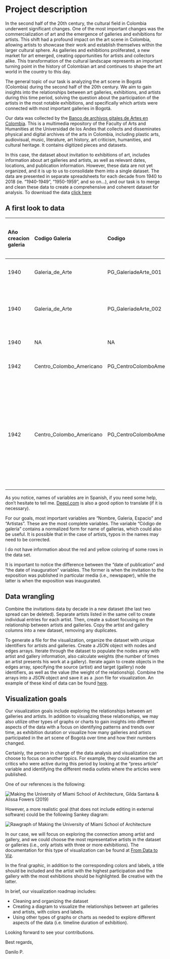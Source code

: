 # Project description

In the second half of the 20th century, the cultural field in Colombia
underwent significant changes. One of the most important changes was the
commercialization of art and the emergence of galleries and exhibitions
for artists. This shift had a profound impact on the art scene in
Colombia, allowing artists to showcase their work and establish
themselves within the larger cultural sphere. As galleries and
exhibitions proliferated, a new market for art emerged, creating
opportunities for artists and collectors alike. This transformation of
the cultural landscape represents an important turning point in the
history of Colombian art and continues to shape the art world in the
country to this day.

The general topic of our task is analyzing the art scene in Bogotá
(Colombia) during the second half of the 20th century. We aim to gain
insights into the relationships between art galleries, exhibitions, and
artists during this time period, solving the question about the
participation of the artists in the most notable exhibitions, and
specifically which artists were connected with most important galleries
in Bogotá.

Our data was collected by the [Banco de archivos gitales de Artes en
Colombia](https://badac.uniandes.edu.co/). This is a multimedia
repository of the Faculty of Arts and Humanities at the Universidad de
los Andes that collects and disseminates physical and digital archives
of the arts in Colombia, including plastic arts, audiovisual, music,
literature, art history, art criticism, humanities, and cultural
heritage. It contains digitized pieces and datasets.

In this case, the dataset about invitation to exhibitions of art,
includes information about art galleries and artists, as well as
relevant dates, locations, and publication information. However, these
data are not yet organized, and it is up to us to consolidate them into
a single dataset. The data are presented in separate spreadsheets for
each decade from 1940 to 2018 (ie. “1940-1949”, “1950-1959”, and so
on…), and our task is to merge and clean these data to create a
comprehensive and coherent dataset for analysis. To download the data
[click
here](https://badac.uniandes.edu.co/files/datasets/PG_BD_INVITACIONES_SM05-20-2021.xlsx)

## A first look to data

<table style="width:100%;">
<colgroup>
<col style="width: 2%" />
<col style="width: 2%" />
<col style="width: 3%" />
<col style="width: 3%" />
<col style="width: 5%" />
<col style="width: 3%" />
<col style="width: 3%" />
<col style="width: 3%" />
<col style="width: 3%" />
<col style="width: 3%" />
<col style="width: 3%" />
<col style="width: 3%" />
<col style="width: 3%" />
<col style="width: 2%" />
<col style="width: 2%" />
<col style="width: 3%" />
<col style="width: 2%" />
<col style="width: 2%" />
<col style="width: 1%" />
<col style="width: 3%" />
<col style="width: 3%" />
<col style="width: 6%" />
<col style="width: 16%" />
<col style="width: 2%" />
<col style="width: 2%" />
<col style="width: 2%" />
<col style="width: 1%" />
</colgroup>
<thead>
<tr class="header">
<th style="text-align: left;">Año creacion galeria</th>
<th style="text-align: left;">Codigo Galeria</th>
<th style="text-align: left;">Codigo</th>
<th style="text-align: left;">Nombre / Galeria / Espacio</th>
<th style="text-align: left;">Titulo de la
exposicion/fuente/recorte</th>
<th style="text-align: left;">Dia de fecha de publicacion (dd)</th>
<th style="text-align: left;">Mes de fecha de publicacion (mm)</th>
<th style="text-align: left;">Año de fecha de publicacion (aaaa)</th>
<th style="text-align: left;">Fecha de publicacion (dd/mm/aaaa)</th>
<th style="text-align: left;">Dia de fecha de inauguracion (dd)</th>
<th style="text-align: left;">Mes de fecha de inauguracion (mm)</th>
<th style="text-align: left;">Año de fecha de inauguracion (aaaa)</th>
<th style="text-align: left;">Fecha de inauguracion (dd/mm/aaaa)</th>
<th style="text-align: left;">Dia de fecha de cierre (dd)</th>
<th style="text-align: left;">Mes de fecha de cierre (mm)</th>
<th style="text-align: left;">Año de fecha de cierre (aaaa)</th>
<th style="text-align: left;">Fecha de cierre (dd/mm/aaaa)</th>
<th style="text-align: left;">Direccion</th>
<th style="text-align: left;">Tipo de soporte</th>
<th style="text-align: left;">Editor (Nombre del periodico )</th>
<th style="text-align: left;">Fuente (de donde viene el archivo)</th>
<th style="text-align: left;">Escritor de articulo de prensa / Autor
texto de exposicion</th>
<th style="text-align: left;">Descripcion / Temas / info. De contexto /
Ejes</th>
<th style="text-align: left;">Galerista (si se sabe)</th>
<th style="text-align: left;">Curaduria (Si la tiene )</th>
<th style="text-align: left;">Artistas</th>
<th style="text-align: left;">procesado por</th>
</tr>
</thead>
<tbody>
<tr class="odd">
<td style="text-align: left;">1940</td>
<td style="text-align: left;">Galeria_de_Arte</td>
<td style="text-align: left;">PG_GaleriadeArte_001</td>
<td style="text-align: left;">Galería de Arte</td>
<td style="text-align: left;">Venta permanente de cuadros, esculturas y
objetos de arte</td>
<td style="text-align: left;">s.i.</td>
<td style="text-align: left;">s.i.</td>
<td style="text-align: left;">s.i.</td>
<td style="text-align: left;">s.i./s.i./s.i.</td>
<td style="text-align: left;">s.i.</td>
<td style="text-align: left;">s.i.</td>
<td style="text-align: left;">s.i.</td>
<td style="text-align: left;">s.i./s.i./s.i.</td>
<td style="text-align: left;">s.i.</td>
<td style="text-align: left;">s.i</td>
<td style="text-align: left;">s.i.</td>
<td style="text-align: left;">s.i./s.i/s.i.</td>
<td style="text-align: left;">Carrera 7 A # 23-85</td>
<td style="text-align: left;">Aviso publicitario</td>
<td style="text-align: left;">s.i.</td>
<td style="text-align: left;">No identificada</td>
<td style="text-align: left;">Galería de Arte</td>
<td style="text-align: left;">Aviso publicitario de la Galería de
Arte</td>
<td style="text-align: left;">N/A</td>
<td style="text-align: left;">N/A</td>
<td style="text-align: left;">NA</td>
<td style="text-align: left;">Camila Botero</td>
</tr>
<tr class="even">
<td style="text-align: left;">1940</td>
<td style="text-align: left;">Galeria_de_Arte</td>
<td style="text-align: left;">PG_GaleriadeArte_002</td>
<td style="text-align: left;">Galería de Arte</td>
<td style="text-align: left;">Primera exposición colectiva de artistas
colombianos</td>
<td style="text-align: left;">N/A</td>
<td style="text-align: left;">N/A</td>
<td style="text-align: left;">N/A</td>
<td style="text-align: left;">N/A</td>
<td style="text-align: left;">s.i.</td>
<td style="text-align: left;">5</td>
<td style="text-align: left;">1940</td>
<td style="text-align: left;">s.i./5/1940</td>
<td style="text-align: left;">s.i.</td>
<td style="text-align: left;">s.i</td>
<td style="text-align: left;">s.i.</td>
<td style="text-align: left;">s.i./s.i/s.i.</td>
<td style="text-align: left;">Carrera 7 A # 23-85</td>
<td style="text-align: left;">Invitación</td>
<td style="text-align: left;">N/A</td>
<td style="text-align: left;">No identificada</td>
<td style="text-align: left;">Galería de Arte</td>
<td style="text-align: left;">Portada catálogo primera exposición
colectiva de artistas colombianos</td>
<td style="text-align: left;">N/A</td>
<td style="text-align: left;">N/A</td>
<td style="text-align: left;">NA</td>
<td style="text-align: left;">Camila Botero</td>
</tr>
<tr class="odd">
<td style="text-align: left;">1940</td>
<td style="text-align: left;">NA</td>
<td style="text-align: left;">NA</td>
<td style="text-align: left;">Galería del Consejo Británico</td>
<td style="text-align: left;">NA</td>
<td style="text-align: left;">NA</td>
<td style="text-align: left;">NA</td>
<td style="text-align: left;">NA</td>
<td style="text-align: left;">NA</td>
<td style="text-align: left;">NA</td>
<td style="text-align: left;">NA</td>
<td style="text-align: left;">NA</td>
<td style="text-align: left;">NA</td>
<td style="text-align: left;">NA</td>
<td style="text-align: left;">NA</td>
<td style="text-align: left;">NA</td>
<td style="text-align: left;">NA</td>
<td style="text-align: left;">NA</td>
<td style="text-align: left;">NA</td>
<td style="text-align: left;">NA</td>
<td style="text-align: left;">NA</td>
<td style="text-align: left;">NA</td>
<td style="text-align: left;">NA</td>
<td style="text-align: left;">NA</td>
<td style="text-align: left;">NA</td>
<td style="text-align: left;">NA</td>
<td style="text-align: left;">NA</td>
</tr>
<tr class="even">
<td style="text-align: left;">1942</td>
<td style="text-align: left;">Centro_Colombo_Americano</td>
<td style="text-align: left;">PG_CentroColomboAmericano_Arkhe_001</td>
<td style="text-align: left;">Centro Colombo Americano</td>
<td style="text-align: left;">Exhibicion Four Totems</td>
<td style="text-align: left;">N/A</td>
<td style="text-align: left;">N/A</td>
<td style="text-align: left;">N/A</td>
<td style="text-align: left;">N/A</td>
<td style="text-align: left;">4</td>
<td style="text-align: left;">8</td>
<td style="text-align: left;">1980</td>
<td style="text-align: left;">4/8/1980</td>
<td style="text-align: left;">14</td>
<td style="text-align: left;">8</td>
<td style="text-align: left;">1980</td>
<td style="text-align: left;">14/8/1980</td>
<td style="text-align: left;">Avenida 19 # 3-05</td>
<td style="text-align: left;">Invitación</td>
<td style="text-align: left;">N/A</td>
<td style="text-align: left;">Archivo Arkhé</td>
<td style="text-align: left;">N/A</td>
<td style="text-align: left;">Exposición de Antonio María Benitez</td>
<td style="text-align: left;">N/A</td>
<td style="text-align: left;">s.i.</td>
<td style="text-align: left;">Antonio María Benitez</td>
<td style="text-align: left;">Camila Botero</td>
</tr>
<tr class="odd">
<td style="text-align: left;">1942</td>
<td style="text-align: left;">Centro_Colombo_Americano</td>
<td style="text-align: left;">PG_CentroColomboAmericano_AS_001</td>
<td style="text-align: left;">Centro Colombo Americano</td>
<td style="text-align: left;">El lugar de las cosas que nunca
aprendí</td>
<td style="text-align: left;">N/A</td>
<td style="text-align: left;">N/A</td>
<td style="text-align: left;">N/A</td>
<td style="text-align: left;">N/A</td>
<td style="text-align: left;">26</td>
<td style="text-align: left;">2</td>
<td style="text-align: left;">2009</td>
<td style="text-align: left;">26/2/2009</td>
<td style="text-align: left;">19</td>
<td style="text-align: left;">3</td>
<td style="text-align: left;">2009</td>
<td style="text-align: left;">19/3/2009</td>
<td style="text-align: left;">Avenida 19 # 3-05</td>
<td style="text-align: left;">Invitación</td>
<td style="text-align: left;">N/A</td>
<td style="text-align: left;">Archivo Alejandro Sánchez</td>
<td style="text-align: left;">N/A</td>
<td style="text-align: left;">Exposición de Lorena Espitia dentro del
ciclo relevos conformado por los artístas Diego Taborda, Pilar Copete,
José García, Giovanni Sánchez, Nicolás Cardenas.</td>
<td style="text-align: left;">N/A</td>
<td style="text-align: left;">s.i.</td>
<td style="text-align: left;">Lorena Espitia</td>
<td style="text-align: left;">Camila Botero</td>
</tr>
</tbody>
</table>

As you notice, names of variables are in Spanish, if you need some help,
don’t hesitate to tell me. [Deepl.com](https://www.deepl.com/) is also a
good option to translate (if it is necessary).

For our goals, most important variables are “Nombre, Galeria, Espacio”
and “Artistas”. These are the most complete variables. The variable
“Código de galería” contains a normalized form for name of gallerias,
which could also be useful. It is possible that in the case of artists,
typos in the names may need to be corrected.

I do not have information about the red and yellow coloring of some rows
in the data set.

It is important to notice the difference between the “date of
publication” and “the date of inauguration” variables. The former is
when the invitation to the exposition was published in particular media
(i.e., newspaper), while the latter is when the exposition was
inaugurated.

## Data wrangling

Combine the invitations data by decade in a new dataset (the last two
spread can be deleted). Separate artists listed in the same cell to
create individual entries for each artist. Then, create a subset
focusing on the relationship between artists and galleries. Copy the
artist and gallery columns into a new dataset, removing any duplicates.

To generate a file for the visualization, organize the dataset with
unique identifiers for artists and galleries. Create a JSON object with
nodes and edges arrays. Iterate through the dataset to populate the
nodes array with artist and gallery information, also calculate weights
(the number of times an artist presents his work at a gallery). Iterate
again to create objects in the edges array, specifying the source
(artist) and target (gallery) node identifiers, as well as the value
(the weight of the relationship). Combine the arrays into a JSON object
and save it as a .json file for visualization. An example of these kind
of data can be found
[here](https://cdn.jsdelivr.net/gh/christophergandrud/networkD3@master/JSONdata/energy.json).

## Visualization goals

Our visualization goals include exploring the relationships between art
galleries and artists. In addition to visualizing these relationships,
we may also utilize other types of graphs or charts to gain insights
into different aspects of the data with a focus on identifying patterns
and trends over time, as exhibition duration or visualize how many
galleries and artists participated in the art scene of Bogotá over time
and how their numbers changed.

Certainly, the person in charge of the data analysis and visualization
can choose to focus on another topics. For example, they could examine
the art critics who were active during this period by looking at the
“press article” variable and identifying the different media outlets
where the articles were published.

One of our references is the following:

![Making the University of Miami School of Architecture, Gilda Santana &
Alissa Fowers
(2019)](https://dataanddragons.files.wordpress.com/2019/05/archgenealogy-proof.png?w=783&h=1024)

However, a more realistic goal (that does not include editing in
external software) could be the following Sankey diagram:

![Rawgraph of Making the University of Miami School of
Architecture](https://dataanddragons.files.wordpress.com/2019/05/rawgraphs2.png)

In our case, we will focus on exploring the connection among artist and
gallery, and we could choose the most representative artists in the
dataset or galleries (i.e., only artists with three or more
exhibitions). The documentation for this type of visualization can be
found at [From Data to
Viz](https://www.data-to-viz.com/graph/sankey.html "Sankey Diagram").

In the final graphic, in addition to the corresponding colors and
labels, a title should be included and the artist with the highest
participation and the gallery with the most exhibitions should be
highlighted. Be creative with the latter.

In brief, our visualization roadmap includes: 
-  Cleaning and organizing the dataset 
-  Creating a diagram to visualize the relationships between
art galleries and artists, with colors and labels. 
-  Using other types of graphs or charts as needed to explore different aspects of the data
(i.e. timeline duration of exhibition).

Looking forward to see your contributions.

Best regards,

Danilo P.
